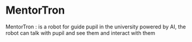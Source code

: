 # MentorTron
MentorTron : is a robot for guide pupil in the university powered by AI, the robot can talk with pupil and see them and interact with them
